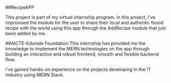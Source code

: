 ##RecipeAPP

This project is part of my virtual internship program.
In this project, I've improvised the module for the user to share their local and 
authentic foood recipe with the world using this app through the 
AddRecipe module that just benn added by me.

##AICTE-Edunate Foundation 
This internship has provided me the knowledge to implement the MERN technologies 
on the app through building an interactive and robust frontend, smooth and flexible backend flow.

I've gained hands-on experience on the projects developing in the IT industry using MERN Stack.


